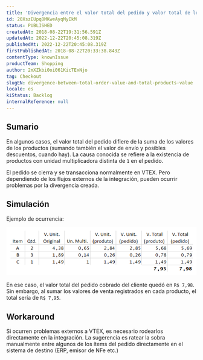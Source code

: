 ```yaml
---
title: 'Divergencia entre el valor total del pedido y valor total de los productos'
id: 20XszEUpq8MKweAyqMyIkM
status: PUBLISHED
createdAt: 2018-08-22T19:31:56.591Z
updatedAt: 2022-12-22T20:45:08.319Z
publishedAt: 2022-12-22T20:45:08.319Z
firstPublishedAt: 2018-08-22T20:33:38.843Z
contentType: knownIssue
productTeam: Shopping
author: 2mXZkbi0oi061KicTExNjo
tag: Checkout
slugEN: divergence-between-total-order-value-and-total-products-value
locale: es
kiStatus: Backlog
internalReference: null
---
```


## Sumario

En algunos casos, el valor total del pedido difiere de la suma de los valores de los productos (sumando también el valor de envío y posibles descuentos, cuando hay). La causa conocida se refiere a la existencia de productos con unidad multiplicadora distinta de `1` en el pedido.

El pedido se cierra y se transacciona normalmente en VTEX. Pero dependiendo de los flujos externos de la integración, pueden ocurrir problemas por la divergencia creada.

## Simulación

Ejemplo de ocurrencia:

![image](https://raw.githubusercontent.com/vtexdocs/known-issues/refs/heads/main/docs/es/known-issues/Shopping/divergencia-entre-el-valor-total-del-pedido-y-valor-total-de-los-productos_1.png)

En ese caso, el valor total del pedido cobrado del cliente quedó en `R$ 7,98`. Sin embargo, al sumar los valores de venta registrados en cada producto, el total sería de `R$ 7,95`.

## Workaround

Si ocurren problemas externos a VTEX, es necesario rodearlos directamente en la integración. La sugerencia es ratear la sobra manualmente entre algunos de los ítems del pedido directamente en el sistema de destino (ERP, emisor de NFe etc.)


